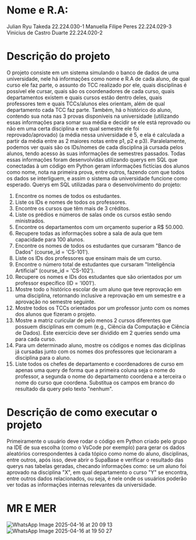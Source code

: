 # Nome e R.A:
Julian Ryu Takeda 22.224.030-1
Manuella Filipe Peres 22.224.029-3
Vinicius de Castro Duarte 22.224.020-2

# Descrição do projeto
O projeto consiste em um sistema simulando o banco de dados de uma universidade, nele há informações como nome e R.A de cada aluno, de qual curso ele faz parte,  o assunto do TCC realizado por ele, quais disciplinas é possível ele cursar, quais são os coordenadores de cada curso, quais departamentos existem e quais cursos estão dentro deles, quais professores tem e quais TCCs/alunos eles orientam, além de qual departamento cada TCC faz parte. Também, há o histórico do aluno, contendo sua nota nas 3 provas disponíveis na universidade (utilizando essas informações para somar sua média e decidir se ele está reprovado ou não em uma  certa disciplina e em qual semestre ele foi reprovado/aprovado) (a média nessa universidade é 5, e ela é calculada a partir da média entre as 2 maiores notas entre p1, p2 e p3). Paralelamente, podemos ver quais são os IDs/nomes de cada disciplina já cursada pelos alunos, tendo acesso às suas informações de semestres passados.
Todas essas informações foram desenvolvidas utilizando querys em SQL que conectadas à um código em Python geram informações fictícias dos alunos como nome, nota na primeira prova, entre outros, fazendo com que todos os dados se interliguem, e assim o sistema da universidade funcione como esperado.
Querys em SQL utilizadas para o desenvolvimento do projeto:
01. Encontre os nomes de todos os estudantes.
02. Liste os IDs e nomes de todos os professores.
03. Encontre os cursos que têm mais de 3 créditos.
04. Liste os prédios e números de salas onde os cursos estão sendo ministrados.
05. Encontre os departamentos com um orçamento superior a R$ 50.000.
06. Recupere todas as informações sobre a sala de aula que tem capacidade para 100 alunos.
07. Encontre os nomes de todos os estudantes que cursaram "Banco de Dados" (course_id = 'CS-101').
08. Liste os IDs dos professores que ensinam mais de um curso.
09. Encontre o número total de estudantes que cursaram "Inteligência Artificial" (course_id = 'CS-102').
10. Recupere os nomes e IDs dos estudantes que são orientados por um professor específico (ID = 'I001').
11. Mostre todo o histórico escolar de um aluno que teve reprovação em uma disciplina, retornando inclusive a reprovação em um semestre e a aprovação no semestre seguinte.
12. Mostre todos os TCCs orientados por um professor junto com os nomes dos alunos que fizeram o projeto.
13. Mostre a matriz curicular de pelo menos 2 cursos diferentes que possuem disciplinas em comum (e.g., Ciência da Computação e Ciência de Dados). Este exercício deve ser dividido em 2 queries sendo uma para cada curso.
14. Para um determinado aluno, mostre os códigos e nomes das diciplinas já cursadas junto com os nomes dos professores que lecionaram a disciplina para o aluno.
15. Liste todos os chefes de departamento e coordenadores de curso em apenas uma query de forma que a primeira coluna seja o nome do professor, a segunda o nome do departamento coordena e a terceira o nome do curso que coordena. Substitua os campos em branco do resultado da query pelo texto "nenhum".

# Descrição de como executar o projeto
Primeiramente o usuário deve rodar o código em Python criado pelo grupo na IDE de sua escolha (como o VsCode por exemplo) para gerar os dados aleatórios correspondentes à cada tópico como nome do aluno, disciplinas, entre outros, após isso, deve abrir o SupaBase e verificar o resultado das querys nas tabelas geradas, checando informações como: se um aluno foi aprovado na disciplina "X", em qual departamento o curso "Y" se encontra, entre outros dados relacionados, ou seja, é nele onde os usuários poderão ver todas as informações internas relevantes da universidade.

# MR E MER
![WhatsApp Image 2025-04-16 at 20 09 13](https://github.com/user-attachments/assets/eefe3595-2001-46f0-bf7f-fac3f562461a)
![WhatsApp Image 2025-04-16 at 19 50 27](https://github.com/user-attachments/assets/b7bf2cbe-7ab7-47d7-866d-279f43ca72f8)



